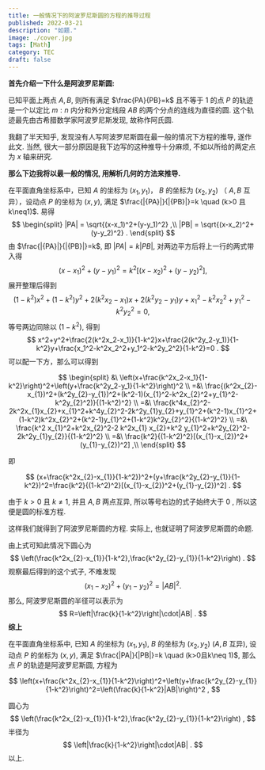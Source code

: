 ```yaml
---
title: 一般情况下的阿波罗尼斯圆的方程的推导过程
published: 2022-03-21
description: "如题."
image: ./cover.jpg
tags: [Math]
category: TEC
draft: false
---
```



**首先介绍一下什么是阿波罗尼斯圆:**

已知平面上两点 $A, B$, 则所有满足 $\frac{PA}{PB}=k$ 且不等于 $1$ 的点 $P$ 的轨迹是一个以定比 $m:n$ 内分和外分定线段 $AB$ 的两个分点的连线为直径的圆. 这个轨迹最先由古希腊数学家阿波罗尼斯发现, 故称作阿氏圆.

我翻了半天知乎, 发现没有人写阿波罗尼斯圆在最一般的情况下方程的推导, 遂作此文. 当然, 很大一部分原因是我下边写的这种推导十分麻烦, 不如以所给的两定点为 $x$ 轴来研究.

**那么下边我将以最一般的情况, 用解析几何的方法来推导.**

在平面直角坐标系中，已知 $A$ 的坐标为 $(x_1,y_1)$， $B$ 的坐标为 $(x_2,y_2)$ （ $A,B$ 互异），设动点 $P$ 的坐标为 $(x,y)$, 满足 $\frac{|{PA}|}{|{PB}|}=k \quad (k>0 且 k\neq1)$. 易得
$$
\begin{split}
|PA| = \sqrt{(x-x_1)^2+(y-y_1)^2} ,\\
|PB| = \sqrt{(x-x_2)^2+(y-y_2)^2} .
\end{split}
$$
由 $\frac{|{PA}|}{|{PB}|}=k$, 即 $|PA| = k|PB|$, 对两边平方后将上一行的两式带入得
$$
(x-x_1)^2+(y-y_1)^2=k^2[(x-x_2)^2+(y-y_2)^2] ,
$$
展开整理后得到
$$
(1-k^2)x^2+(1-k^2)y^2+2(k^2x_2-x_1)x+2(k^2y_2-y_1)y+x_1^2-k^2x_2^2+y_1^2-k^2y_2^2=0 ,
$$
等号两边同除以 $(1-k^2)$, 得到
$$
x^2+y^2+\frac{2(k^2x_2-x_1)}{1-k^2}x+\frac{2(k^2y_2-y_1)}{1-k^2}y+\frac{x_1^2-k^2x_2^2+y_1^2-k^2y_2^2}{1-k^2}=0 .
$$
可以配一下方，那么可以得到

$$
\begin{split}
&\ \left(x+\frac{k^2x_2-x_1}{1-k^2}\right)^2+\left(y+\frac{k^2y_2-y_1}{1-k^2}\right)^2 \\
=&\ \frac{(k^2x_{2}-x_{1})^2+(k^2y_{2}-y_{1})^2+(k^2-1)(x_{1}^2-k^2x_{2}^2+y_{1}^2-k^2y_{2}^2)}{(1-k^2)^2} \\
=&\ \frac{k^4x_{2}^2-2k^2x_{1}x_{2}+x_{1}^2+k^4y_{2}^2-2k^2y_{1}y_{2}+y_{1}^2+(k^2-1)x_{1}^2+(1-k^2)k^2x_{2}^2+(k^2-1)y_{1}^2+(1-k^2)k^2y_{2}^2}{(1-k^2)^2} \\
=&\ \frac{k^2 x_{1}^2+k^2x_{2}^2-2 k^2x_{1} x_{2}+k^2 y_{1}^2+k^2y_{2}^2-2k^2y_{1}y_{2}}{(1-k^2)^2} \\
=&\ \frac{k^2}{(1-k^2)^2}[(x_{1}-x_{2})^2+(y_{1}-y_{2})^2] ,\\
\end{split}
$$

即

$$
(x+\frac{k^2x_{2}-x_{1}}{1-k^2})^2+(y+\frac{k^2y_{2}-y_{1}}{1-k^2})^2=\frac{k^2}{(1-k^2)^2}[(x_{1}-x_{2})^2+(y_{1}-y_{2})^2] .
$$

由于 $k>0$ 且 $k\neq 1$, 并且 $A,B$ 两点互异, 所以等号右边的式子始终大于 $0$ , 所以这便是圆的标准方程.

这样我们就得到了阿波罗尼斯圆的方程. 实际上, 也就证明了阿波罗尼斯圆的命题.

由上式可知此情况下圆心为
$$
\left(\frac{k^2x_{2}-x_{1}}{1-k^2},\frac{k^2y_{2}-y_{1}}{1-k^2}\right) .
$$
观察最后得到的这个式子, 不难发现
$$
(x_1-x_2)^2+(y_1-y_2)^2=|AB|^2 .
$$
那么, 阿波罗尼斯圆的半径可以表示为
$$
R=\left|\frac{k}{1-k^2}\right|\cdot|AB| .
$$
**综上**

在平面直角坐标系中, 已知 $A$ 的坐标为 $(x_1,y_1)$, $B$ 的坐标为 $(x_2,y_2)$ ($A,B$ 互异), 设动点 $P$ 的坐标为 $(x,y)$, 满足 $\frac{|PA|}{|PB|}=k \quad (k>0且k\neq 1)$, 那么点 $P$ 的轨迹是阿波罗尼斯圆, 方程为

$$
\left(x+\frac{k^2x_{2}-x_{1}}{1-k^2}\right)^2+\left(y+\frac{k^2y_{2}-y_{1}}{1-k^2}\right)^2=\left(\frac{k}{1-k^2}|AB|\right)^2 ,
$$

圆心为
$$
\left(\frac{k^2x_{2}-x_{1}}{1-k^2},\frac{k^2y_{2}-y_{1}}{1-k^2}\right) ,
$$
半径为
$$
\left|\frac{k}{1-k^2}\right|\cdot|AB| .
$$
以上.
